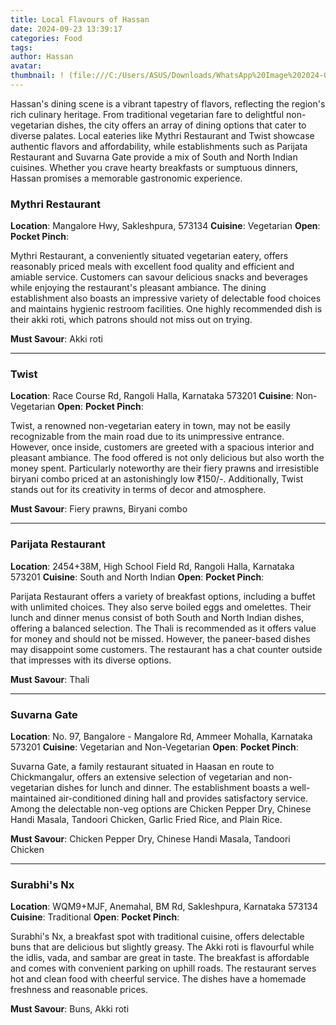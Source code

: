 ```yaml
---
title: Local Flavours of Hassan
date: 2024-09-23 13:39:17
categories: Food
tags:
author: Hassan
avatar:
thumbnail: ! (file:///C:/Users/ASUS/Downloads/WhatsApp%20Image%202024-09-25%20at%2001.27.21.jpeg)
---
```

Hassan's dining scene is a vibrant tapestry of flavors, reflecting the region's rich culinary heritage. From traditional vegetarian fare to delightful non-vegetarian dishes, the city offers an array of dining options that cater to diverse palates. Local eateries like Mythri Restaurant and Twist showcase authentic flavors and affordability, while establishments such as Parijata Restaurant and Suvarna Gate provide a mix of South and North Indian cuisines. Whether you crave hearty breakfasts or sumptuous dinners, Hassan promises a memorable gastronomic experience.

### Mythri Restaurant
**Location**: Mangalore Hwy, Sakleshpura, 573134
**Cuisine**: Vegetarian
**Open**: 
**Pocket Pinch**: 

Mythri Restaurant, a conveniently situated vegetarian eatery, offers reasonably priced meals with excellent food quality and efficient and amiable service. Customers can savour delicious snacks and beverages while enjoying the restaurant's pleasant ambiance. The dining establishment also boasts an impressive variety of delectable food choices and maintains hygienic restroom facilities. One highly recommended dish is their akki roti, which patrons should not miss out on trying.

**Must Savour**: Akki roti

---

### Twist
**Location**: Race Course Rd, Rangoli Halla, Karnataka 573201
**Cuisine**: Non-Vegetarian
**Open**:
**Pocket Pinch**: 

Twist, a renowned non-vegetarian eatery in town, may not be easily recognizable from the main road due to its unimpressive entrance. However, once inside, customers are greeted with a spacious interior and pleasant ambiance. The food offered is not only delicious but also worth the money spent. Particularly noteworthy are their fiery prawns and irresistible biryani combo priced at an astonishingly low ₹150/-. Additionally, Twist stands out for its creativity in terms of decor and atmosphere.

**Must Savour**: Fiery prawns, Biryani combo

---

### Parijata Restaurant
**Location**: 2454+38M, High School Field Rd, Rangoli Halla, Karnataka 573201
**Cuisine**: South and North Indian
**Open**: 
**Pocket Pinch**: 

Parijata Restaurant offers a variety of breakfast options, including a buffet with unlimited choices. They also serve boiled eggs and omelettes. Their lunch and dinner menus consist of both South and North Indian dishes, offering a balanced selection. The Thali is recommended as it offers value for money and should not be missed. However, the paneer-based dishes may disappoint some customers. The restaurant has a chat counter outside that impresses with its diverse options.

**Must Savour**: Thali

---

### Suvarna Gate
**Location**: No. 97, Bangalore - Mangalore Rd, Ammeer Mohalla, Karnataka 573201
**Cuisine**: Vegetarian and Non-Vegetarian
**Open**: 
**Pocket Pinch**: 

Suvarna Gate, a family restaurant situated in Haasan en route to Chickmangalur, offers an extensive selection of vegetarian and non-vegetarian dishes for lunch and dinner. The establishment boasts a well-maintained air-conditioned dining hall and provides satisfactory service. Among the delectable non-veg options are Chicken Pepper Dry, Chinese Handi Masala, Tandoori Chicken, Garlic Fried Rice, and Plain Rice.

**Must Savour**: Chicken Pepper Dry, Chinese Handi Masala, Tandoori Chicken

---

### Surabhi's Nx
**Location**: WQM9+MJF, Anemahal, BM Rd, Sakleshpura, Karnataka 573134
**Cuisine**: Traditional
**Open**: 
**Pocket Pinch**: 

Surabhi's Nx, a breakfast spot with traditional cuisine, offers delectable buns that are delicious but slightly greasy. The Akki roti is flavourful while the idlis, vada, and sambar are great in taste. The breakfast is affordable and comes with convenient parking on uphill roads. The restaurant serves hot and clean food with cheerful service. The dishes have a homemade freshness and reasonable prices.

**Must Savour**: Buns, Akki roti